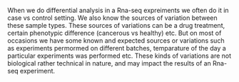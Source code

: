 When we do differential analysis in a Rna-seq expreiments we often do it in case vs control setting. We also know the sources of variation between these sample types. These sources of variations can be a drug treatment, certain phenotypic difference (cancerous vs healthy) etc. But on most of occasions we have some known and expected sources or variations such as experiments permormed on different batches, temparature of the day a particular experiments was performed etc. These kinds of variations are not biological rather technical in nature, and may impact the results of an Rna-seq experiment.  
